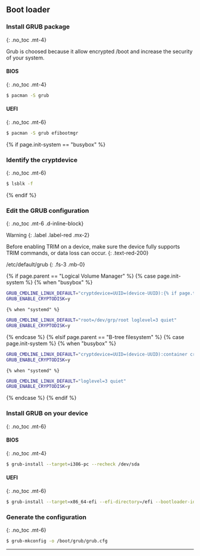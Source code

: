 ## Boot loader

### Install GRUB package
{: .no_toc .mt-4}

Grub is choosed because it allow encrypted /boot and increase the security of your system.

#### BIOS
{: .no_toc .mt-4}

```bash
$ pacman -S grub
```

#### UEFI
{: .no_toc .mt-6}

```bash
$ pacman -S grub efibootmgr
```

{% if page.init-system == "busybox" %}
### Identify the cryptdevice
{: .no_toc .mt-6}

```bash
$ lsblk -f
```
{% endif %}

### Edit the GRUB configuration
{: .no_toc .mt-6 .d-inline-block}

Warning
{: .label .label-red .mx-2}

Before enabling TRIM on a device, make sure the device fully supports TRIM commands, or data loss can occur.
{: .text-red-200}

/etc/default/grub
{: .fs-3 .mb-0}

{% if page.parent == "Logical Volume Manager" %}
  {% case page.init-system %}
    {% when "busybox" %}

```bash
GRUB_CMDLINE_LINUX_DEFAULT="cryptdevice=UUID=(device-UUID):{% if page.title == "Luks on logical volumes" %}root{% else %}container{% endif %} cryptkey=rootfs:/etc/luks-keys/{% if page.title == "Luks on logical volumes" %}root{% else %}container{% endif %} root=/dev/{% if page.title == "Luks on logical volumes" %}mapper/root{% else %}grp/root{% endif %} loglevel=3 quiet"
GRUB_ENABLE_CRYPTODISK=y
```

    {% when "systemd" %}
```bash
GRUB_CMDLINE_LINUX_DEFAULT="root=/dev/grp/root loglevel=3 quiet"
GRUB_ENABLE_CRYPTODISK=y
```
  {% endcase %}
{% elsif page.parent == "B-tree filesystem" %}
  {% case page.init-system %}
    {% when "busybox" %}

```bash
GRUB_CMDLINE_LINUX_DEFAULT="cryptdevice=UUID=(device-UUID):container cryptkey=rootfs:/etc/luks-keys/container loglevel=3 quiet"
GRUB_ENABLE_CRYPTODISK=y
```

    {% when "systemd" %}
```bash
GRUB_CMDLINE_LINUX_DEFAULT="loglevel=3 quiet"
GRUB_ENABLE_CRYPTODISK=y
```
  {% endcase %}
{% endif %}

### Install GRUB on your device
{: .no_toc .mt-6}

#### BIOS
{: .no_toc .mt-4}

```bash
$ grub-install --target=i386-pc --recheck /dev/sda
```

#### UEFI
{: .no_toc .mt-6}

```bash
$ grub-install --target=x86_64-efi --efi-directory=/efi --bootloader-id=GRUB --recheck
```

### Generate the configuration
{: .no_toc .mt-6}

```bash
$ grub-mkconfig -o /boot/grub/grub.cfg
```

---
